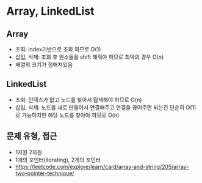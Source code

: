 # Array, LinkedList
## Array
  + 조회: index기반으로 조회 하므로 O(1)
  + 삽입, 삭제: 조회 후 원소들을 shift 해줘야 하므로 최악의 경우 O(n) 
  + 배열의 크기가 정해져있음 
## LinkedList
  + 조회: 인덱스가 없고 노드를 찾아서 탐색해야 하므로 O(n)
  + 삽입, 삭제: 노드를 새로 만들어서 연결해주고 연결을 끊어주면 되는건 단순히 O(1)로 가능하지만 해당 노드를 찾아야 하므로 O(n)
## 문제 유형, 접근 
  + 1차원 2차원
  + 1개의 포인터(iterating), 2개의 포인터 
  + https://leetcode.com/explore/learn/card/array-and-string/205/array-two-pointer-technique/